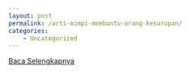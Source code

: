 ```yaml
---
layout: post
permalink: /arti-mimpi-membantu-orang-kesurupan/
categories:
    - Uncategorized
---
```


[Baca Selengkapnya](/07)